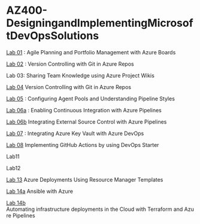 # AZ400-DesigningandImplementingMicrosoftDevOpsSolutions

[Lab 01](./Instructions/Labs/AZ400_M01_Agile_Planning_and_Portfolio_Management_with_Azure_Boards.md) : Agile Planning and Portfolio Management with Azure Boards

[Lab 02](./Instructions/Labs/AZ400_M02_Version_Controlling_with_Git_in_Azure_Repos.md) : Version Controlling with Git in Azure Repos

Lab 03: Sharing Team Knowledge using Azure Project Wikis

[Lab 04](./Instructions/Labs/AZ400_M04_Version_Controlling_with_Git_in_Azure_Repos.md)  Version Controlling with Git in Azure Repos

[Lab 05](./Instructions/Labs/AZ400_M05_Configuring_Agent_Pools_and_Understanding_Pipeline_Styles.md) : Configuring Agent Pools and Understanding Pipeline Styles

[Lab 06a](./Instructions/Labs/AZ400_M06_Enabling_Continuous_Integration_with_Azure_Pipelines.md) : Enabling Continuous Integration with Azure Pipelines

[Lab 06b](./Instructions/Labs/AZ400_M06_Integrating_External_Source_Control_with_Azure_Pipelines.md)   Integrating External Source Control with Azure Pipelines

[Lab 07](./Instructions/Labs/AZ400_M07_Integrating_Azure_Key_Vault_with_Azure_DevOps.md)   : Integrating Azure Key Vault with Azure DevOps

[Lab 08](./Instructions/Labs/AZ400_M08_Implementing_GitHub_Actions_by_using_DevOps_Starter.md)   Implementing GitHub Actions by using DevOps Starter

Lab11

Lab12

[Lab 13](./Instructions/Labs/AZ400_M13_Azure_Deployments_Using_Resource_Manager_Templates.md)    Azure Deployments Using Resource Manager Templates

[Lab 14a](./Instructions/Labs/AZ400_M14_Ansible_with_Azure.md)  Ansible with Azure

[Lab 14b](./Instructions/Labs/AZ400_M14_Automating_infrastructure_deployments_in_the_Cloud_with_Terraform.md)  Automating infrastructure deployments in the Cloud with Terraform and Azure Pipelines

